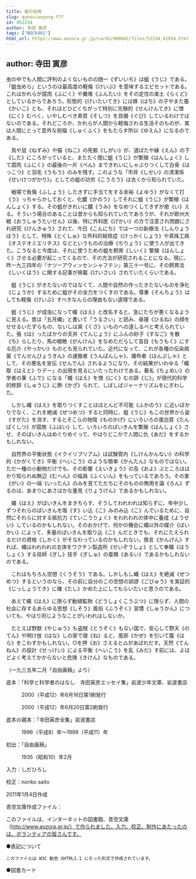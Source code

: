 ```yaml
---
title: 蛆の効用
slug: qunoxiaoyong-f7f
id: 052234
author: 寺田 寅彦
tags: ["NDCK401"]
html_url: https://www.aozora.gr.jp/cards/000042/files/52234_41954.html
---
```


## author: 寺田 寅彦

虫の中でも人間に評判のよくないものの随一《ずいいち》は蛆《うじ》である。「蛆虫めら」というのは最高度の軽侮《けいぶ》を意味するエピセットである。これはかれらが腐肉《ふにく》や糞堆《ふんたい》をその定住の楽土《らくど》としているからであろう。形態的《けいたいてき》には蜂《はち》の子やまた蚕《かいこ》とも、それほどひどくちがって特別に先験的《せんけんてき》に憎《にく》むべく、いやしむべき素質《そしつ》を具備《ぐび》しているわけではないのである。それどころか、かれらが人間から軽侮される生活そのものが、実は人間にとって意外な祝福《しゅくふく》をもたらす所以《ゆえん》になるのである。

　鳥や鼠《ねずみ》や猫《ねこ》の死骸《しがい》が、道ばたや縁《えん》の下《した》にころがっていると、またたく間に蛆《うじ》が繁殖《はんしょく》して腐肉《ふにく》の最後の一片《ぺん》まできれいにしゃぶりつくして白骨《はっこつ》と羽毛《うもう》のみを残す。このような「市井《しせい》の清潔係《せいけつがかり》」としての蛆の功労《こうろう》は古くから知られていた。

　戦場で負傷《ふしょう》したきずに手当てをする余裕《よゆう》がなくて打《う》っちゃらかしておくと、化膿《かのう》してそれに蛆《うじ》が繁殖《はんしょく》する。その蛆がきれいに膿《うみ》をなめつくしてきずが癒《い》える。そういう場合のあることは昔からも知られていたであろうが、それが欧州大戦《おうしゅうたいせん》以後、特に外科医《げかい》の方で注意され問題にされ研究《けんきゅう》されて、今日《こんにち》では一つの新療法《しんりょうほう》として、特殊《とくしゅ》な外科的結核症《けっかくしょう》や真珠工病《オステオミエリチス》などというものの治療《ちりょう》に使う人が出てきた。こうなると今度は、それに使うための蛆を飼育《しいく》繁殖《はんしょく》させる必要が起こってくるので、その方法が研究されることになる。現に、昨一九三四年の『ナツーアウィッセンシャフテン』第三十一号に、その飼育法《しいくほう》に関する記事が掲載《けいさい》されていたくらいである。

　蛆《うじ》がきたないのではなくて、人間や自然の作ったきたないものを浄化《じょうか》するために蛆がその全力をつくすのである。尊重《そんちょう》はしても軽侮《けいぶ》すべきなんらの理由もない道理である。

　蛆《うじ》が成虫になって蠅《はえ》と改名すると、急にたちが悪くなるように見える。昔は「五月蠅」と書いて「うるさい」と読み、昼寝《ひるね》の顔をせせるいたずらもの、ないしは臭《くさ》いものへの道しるべと考えられていた。張《は》ったばかりの天井《てんじょう》にふんの砂子《すなご》を散《ち》らしたり、馬の眼瞼《がんけん》をなめただらして盲目《もうもく》にする厄介《やっかい》ものとも見られていた。近代になって、これが各種の伝染病菌《でんせんびょうきん》の運搬者《うんぱんしゃ》、播布者《はんぷしゃ》として、その悪名を宣伝《せんでん》されるようになり、その結果がいわゆる「蠅取《はえと》りデー」の出現を見るにいたったわけである。著名《ちょめい》の学者の筆《ふで》になる「蠅《はえ》を憎《にく》むの辞《じ》」が現代的科学的修辞《しゅうじ》に飾《かざ》られて、しばしばジャーナリズムをにぎわした。

　しかし蠅《はえ》を取りつくすことはほとんど不可能《ふかのう》に近いばかりでなく、これを絶滅《ぜつめつ》すると同時に、蛆《うじ》もこの世界から姿《すがた》を消す、するとそこらの物陰《ものかげ》にいろいろの蛋白質《たんぱくしつ》が腐敗《ふはい》して、いろいろのばいきんを繁殖《はんしょく》させ、そのばいきんはめぐりめぐって、やはりどこかで人間に仇《あだ》をするかもしれない。

　自然界の平衡状態《イクイリプリアム》は試験管内《しけんかんない》の科学的《かがくてき》平衡《へいこう》のような簡単《かんたん》なものではない。ただ一種の小動物だけでも、その影響《えいきょう》の及《およ》ぶところははかり知られぬ無辺《むへん》の幅員《ふくいん》をもっているであろう。その害《がい》の一端《いったん》のみを見てただちにそのものの無用を論《ろん》ずるのは、あまりにあさはかな量見《りょうけん》であるかもしれない。

　蠅《はえ》がばいきんをまきちらす、そうしてわれわれは知らずに、年中少しずつそれらのばいきんを吸《す》い込《こ》みのみ込《こ》んでいるために、自然にそれらに対する抵抗力《ていこうりょく》をわれわれの体中に養成《ようせい》しているのかもしれない。そのおかげで、何かの機会に蠅以外の媒介《ばいかい》によって、多量のばいきんを取り込《こ》んだときでも、それにたえられるだけの資格《しかく》がそなわっているのかもしれない。換言《かんげん》すれば、蠅はわれわれの五体をワクチン製造所《せいぞうしょ》として奉職《ほうしょく》する技師《ぎし》技手《ぎしゅ》の亜類《あるい》であるかもしれないのである。

　これはもちろん空想《くうそう》である。しかしもし蠅《はえ》を絶滅《ぜつめつ》するというのなら、その前に自分のこの空想の誤謬《ごびゅう》を実証的《じっしょうてき》に確《たし》かめた上にしてもらいたいと思うのである。

　あえて蠅《はえ》に限らず動植鉱物《どうしょくこうぶつ》に限らず、人間の社会に存するあらゆる思想《しそう》風俗《ふうぞく》習慣《しゅうかん》についても、やはり同じようなことがいわれはしないか。

　たとえば野獣《やじゅう》も盗賊《とうぞく》もない国で、安心して野天《のてん》や明け放《はな》しの家で寝《ね》ると、風邪《かぜ》を引いて腹《はら》をこわすかもしれない。○を押《お》さえると△があばれだす。天然《てんねん》の設計《せっけい》による平衡《へいこう》を乱《みだ》す前には、よほどよく考えてかからないと危険《きけん》なものである。

（一九三五年二月「自由画稿」より）













底本：「科学と科学者のはなし　寺田寅彦エッセイ集」岩波少年文庫、岩波書店

　　　2000（平成12）年6月16日第1刷発行

　　　2000（平成12）年6月20日第2刷発行

底本の親本：「寺田寅彦全集」岩波書店

　　　1996（平成8）年～1999（平成11）年

初出：「自由画稿」

　　　1935（昭和10）年2月

入力：しだひろし

校正：noriko saito

2011年1月4日作成

青空文庫作成ファイル：

このファイルは、インターネットの図書館、青空文庫（http://www.aozora.gr.jp/）で作られました。入力、校正、制作にあたったのは、ボランティアの皆さんです。











●表記について


	このファイルは W3C 勧告 XHTML1.1 にそった形式で作成されています。







●図書カード